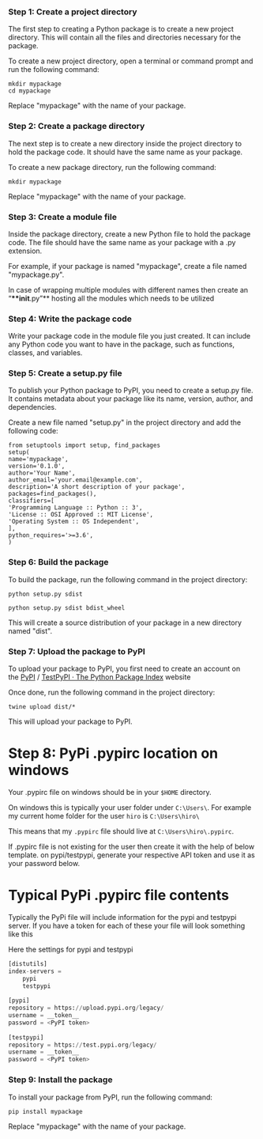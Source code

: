 ### **Step 1: Create a project directory**

The first step to creating a Python package is to create a new project directory. This will contain all the files and directories necessary for the package.

To create a new project directory, open a terminal or command prompt and run the following command:

```
mkdir mypackage
cd mypackage
```

Replace "mypackage" with the name of your package.

### **Step 2: Create a package directory**

The next step is to create a new directory inside the project directory to hold the package code. It should have the same name as your package.

To create a new package directory, run the following command:

```
mkdir mypackage
```

Replace "mypackage" with the name of your package.

### **Step 3: Create a module file**

Inside the package directory, create a new Python file to hold the package code. The file should have the same name as your package with a .py extension.

For example, if your package is named "mypackage", create a file named "mypackage.py".

In case of wrapping multiple modules with different names then create an “__**init__.py”** hosting all the modules which needs to be utilized

### **Step 4: Write the package code**

Write your package code in the module file you just created. It can include any Python code you want to have in the package, such as functions, classes, and variables.

### **Step 5: Create a setup.py file**

To publish your Python package to PyPI, you need to create a setup.py file. It contains metadata about your package like its name, version, author, and dependencies.

Create a new file named "setup.py" in the project directory and add the following code:

```
from setuptools import setup, find_packages
setup(
name='mypackage',
version='0.1.0',
author='Your Name',
author_email='your.email@example.com',
description='A short description of your package',
packages=find_packages(),
classifiers=[
'Programming Language :: Python :: 3',
'License :: OSI Approved :: MIT License',
'Operating System :: OS Independent',
],
python_requires='>=3.6',
)
```

### **Step 6: Build the package**

To build the package, run the following command in the project directory:

```
python setup.py sdist

python setup.py sdist bdist_wheel
```

This will create a source distribution of your package in a new directory named "dist".

### **Step 7: Upload the package to PyPI**

To upload your package to PyPI, you first need to create an account on the [PyPI](https://pypi.org/account/register/) / [TestPyPI · The Python Package Index](https://test.pypi.org/) website

Once done, run the following command in the project directory:

```
twine upload dist/*
```

This will upload your package to PyPI.

# **Step 8: PyPi .pypirc location on windows**

Your .pypirc file on windows should be in your `$HOME` directory.

On windows this is typically your user folder under `C:\Users\`. For example my current home folder for the user `hiro` is `C:\Users\hiro\`

This means that my `.pypirc` file should live at `C:\Users\hiro\.pypirc`.

If .pypirc file is not existing for the user then create it with the help of below template. on pypi/testpypi, generate your respective API token and use it as your password below.

# **Typical PyPi .pypirc file contents**

Typically the PyPi file will include information for the pypi and testpypi server. If you have a token for each of these your file will look something like this

Here the settings for pypi and testpypi

```python
[distutils]
index-servers =
    pypi
    testpypi
 
[pypi]
repository = https://upload.pypi.org/legacy/
username = __token__
password = <PyPI token>
 
[testpypi]
repository = https://test.pypi.org/legacy/
username = __token__
password = <PyPI token>
```

### **Step 9: Install the package**

To install your package from PyPI, run the following command:

```
pip install mypackage
```

Replace "mypackage" with the name of your package.